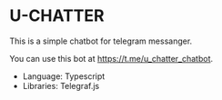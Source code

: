 # U-CHATTER
This is a simple chatbot for telegram messanger.     

You can use this bot at https://t.me/u_chatter_chatbot.

- Language: Typescript
- Libraries: Telegraf.js

